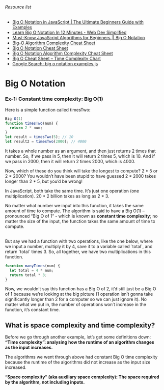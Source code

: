 ###### Resource list

* [Big O Notation in JavaScript | The Ultimate Beginners Guide with Examples](https://www.doabledanny.com/big-o-notation-in-javascript)
* [Learn Big O Notation In 12 Minutes - Web Dev Simplified](https://www.youtube.com/watch?v=itn09C2ZB9Y)
* [Must-Know JavaScript Algorithms for Beginners || Big O Notation](https://www.youtube.com/watch?v=lWldunWaLPs)
* [Big-O Algorithm Complexity Cheat Sheet](https://www.bigocheatsheet.com/)
* [Big O Notation Cheat Sheet](https://flexiple.com/algorithms/big-o-notation-cheat-sheet/)
* [Big O Notation Algorithm Complexity Cheat Sheet](https://hackr.io/blog/big-o-notation-cheat-sheet)
* [Big O Cheat Sheet – Time Complexity Chart](https://www.freecodecamp.org/news/big-o-cheat-sheet-time-complexity-chart/)
* [Google Search: big o notation examples js](shorturl.at/luO09)

# Big O Notation

### Ex-1: **Constant time complexity: Big O(1)**

Here is a simple function called timesTwo:

```javascript
Big O(1)
function timesTwo(num) {
  return 2 * num;
}
let result = timesTwo(5); // 10
let result2 = timesTwo(2000); // 4000
```

It takes a whole number as an argument, and then just returns 2 times that number. So, if we pass in 5, then it will return 2 times 5, which is 10. And if we pass in 2000, then it will return 2 times 2000, which is 4000.

Now, which of these do you think will take the longest to compute? 2 \* 5 or 2 \* 2000? You wouldn’t have been stupid to have guessed 2 \* 2000 takes longer than 2 \* 5, but you’d be wrong!

In JavaScript, both take the same time. It’s just one operation (one multiplication). 20 \* 2 billion takes as long as 2 \* 3.

No matter what number we input into this function, it takes the same amount of time to compute. The algorithm is said to have a Big O(1) – pronounced “Big O of 1” - which is known as <strong>constant time complexity</strong>; no matter the size of the input, the function takes the same amount of time to compute.

<br>
But say we had a function with two operations, like the one below, where we input a number, multiply it by 4, save it to a variable called `total`, and return `total` times 3. So, all together, we have two multiplications in this function.

```javascript
function manyTimes(num) {
  let total = 4 * num;
  return total * 3;
}
```

Now, we wouldn’t say this function has a Big O of 2, it’d still just be a Big O of 1 because we’re looking at the big picture (1 operation isn’t gonna take significantly longer than 2 for a computer so we can just ignore it). No matter what we put in, the number of operations won’t increase in the function, it’s constant time.

## What is space complexity and time complexity?

Before we go through another example, let’s get some definitions down:
**“Time complexity”: analysing how the runtime of an algorithm changes as the input increases.**

The algorithms we went through above had constant Big O time complexity because the runtime of the algorithms did not increase as the input size increased.

**“Space complexity” (aka auxiliary space complexity): The space required by the algorithm, not including inputs.**